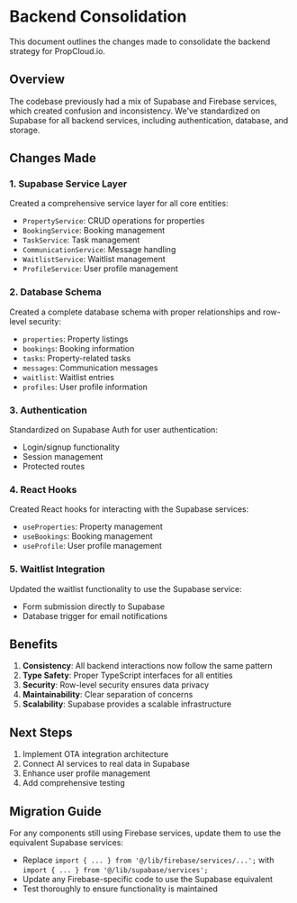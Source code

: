 # Backend Consolidation

This document outlines the changes made to consolidate the backend strategy for PropCloud.io.

## Overview

The codebase previously had a mix of Supabase and Firebase services, which created confusion and inconsistency. We've standardized on Supabase for all backend services, including authentication, database, and storage.

## Changes Made

### 1. Supabase Service Layer

Created a comprehensive service layer for all core entities:

- `PropertyService`: CRUD operations for properties
- `BookingService`: Booking management
- `TaskService`: Task management
- `CommunicationService`: Message handling
- `WaitlistService`: Waitlist management
- `ProfileService`: User profile management

### 2. Database Schema

Created a complete database schema with proper relationships and row-level security:

- `properties`: Property listings
- `bookings`: Booking information
- `tasks`: Property-related tasks
- `messages`: Communication messages
- `waitlist`: Waitlist entries
- `profiles`: User profile information

### 3. Authentication

Standardized on Supabase Auth for user authentication:

- Login/signup functionality
- Session management
- Protected routes

### 4. React Hooks

Created React hooks for interacting with the Supabase services:

- `useProperties`: Property management
- `useBookings`: Booking management
- `useProfile`: User profile management

### 5. Waitlist Integration

Updated the waitlist functionality to use the Supabase service:

- Form submission directly to Supabase
- Database trigger for email notifications

## Benefits

1. **Consistency**: All backend interactions now follow the same pattern
2. **Type Safety**: Proper TypeScript interfaces for all entities
3. **Security**: Row-level security ensures data privacy
4. **Maintainability**: Clear separation of concerns
5. **Scalability**: Supabase provides a scalable infrastructure

## Next Steps

1. Implement OTA integration architecture
2. Connect AI services to real data in Supabase
3. Enhance user profile management
4. Add comprehensive testing

## Migration Guide

For any components still using Firebase services, update them to use the equivalent Supabase services:

- Replace `import { ... } from '@/lib/firebase/services/...';` with `import { ... } from '@/lib/supabase/services';`
- Update any Firebase-specific code to use the Supabase equivalent
- Test thoroughly to ensure functionality is maintained
